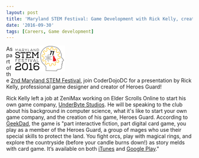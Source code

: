 ```yaml
---
layout: post
title: 'Maryland STEM Festival: Game Development with Rick Kelly, creator of Heroes Guard, Sunday 11/06'
date: '2016-09-30'
tags: [Careers, Game development]
---
```

<div style="float:right; padding-right:20px"><img src="/assets/stemfest2016_horizontal.jpg" style="width: 30%" alt="MD STEMfest" /></div>

As part of the [2nd Maryland STEM Festival](http://marylandstemfestival.org/), join CoderDojoDC for a presentation by Rick Kelly, professional game designer and creator of Heroes Guard!

Rick Kelly left a job at ZeniMax working on Elder Scrolls Online to start his own game company, [UnderByte Studios](http://www.underbytestudios.com/heroes-guard/). He will be speaking to the club about his background in computer science, what it's like to start your own game company, and the creation of his game, Heroes Guard. According to [GeekDad](https://geekdad.com/2016/06/independent-game-developer/), the game is "part interactive fiction, part digital card game, you play as a member of the Heroes Guard, a group of mages who use their special skills to protect the land. You fight orcs, play with magical rings, and explore the countryside (before your candle burns down!) as story melds with card game. It’s available on both [iTunes](https://itunes.apple.com/us/app/heroes-guard-the-journal/id968451126) and [Google Play](https://play.google.com/store/apps/details?id=com.underbytestudios.heroesguard.journal&hl=en)."
